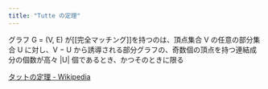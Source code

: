 ```yaml
---
title: "Tutte の定理"
---
```


グラフ G = (V, E) が[[完全マッチング]]を持つのは、頂点集合 V の任意の部分集合 U に対し、V − U から誘導される部分グラフの、奇数個の頂点を持つ連結成分の個数が高々 |U| 個であるとき、かつそのときに限る

[タットの定理 - Wikipedia](https://ja.wikipedia.org/wiki/%E3%82%BF%E3%83%83%E3%83%88%E3%81%AE%E5%AE%9A%E7%90%86)
